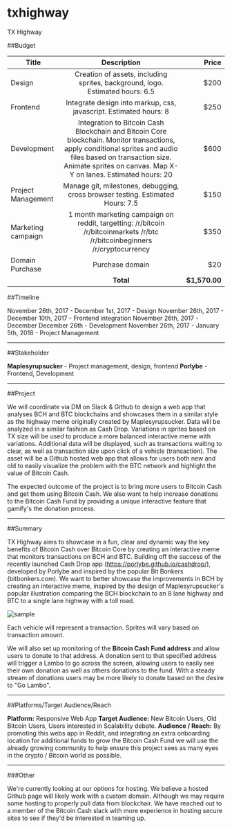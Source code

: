 # txhighway
TX Highway

##Budget

| Title         | Description           | Price  |
| ------------- |:-------------:| -----:|
| Design      | Creation of assets, including sprites, background, logo. Estimated hours: 6.5  | $200 |
| Frontend      | Integrate design into markup, css, javascript. Estimated hours: 8  | $250 |
| Development      | Integration to Bitcoin Cash Blockchain and Bitcoin Core blockchain. Monitor transactions, apply conditional sprites and audio files based on transaction size. Animate sprites on canvas. Map X-Y on lanes. Estimated hours: 20     |   $600 |
| Project Management  | Manage git, milestones, debugging, cross browser testing. Estimated Hours: 7.5     |    $150 |
| Marketing campaign | 1 month marketing campaign on reddit, targetting: /r/bitcoin /r/bitcoinmarkets /r/btc /r/bitcoinbeginners /r/cryptocurrency | $350|
|Domain Purchase | Purchase domain | $20 |
| | **Total** | **$1,570.00**|

##Timeline

November 26th, 2017 - December 1st, 2017 - Design 
November 26th, 2017 - December 10th, 2017 - Frontend integration
November 26th, 2017 - December December 26th - Development
November 26th, 2017 - January 5th, 2018 - Project Management

___

##Stakeholder

**Maplesyrupsucker** - Project management, design, frontend
**Porlybe** - Frontend, Development

___

##Project

We will coordinate via DM on Slack & Github to design a web app that analyses BCH and BTC blockchains and showcases them in a similar style as the highway meme originally created by Maplesyrupsucker. Data will be analyzed in a similar fashion as Cash Drop. Variations in sprites based on TX size will be used to produce a more balanced interactive meme with variations. Additional data will be displayed, such as transactions waiting to clear, as well as transaction size upon click of a vehicle (transaction). The asset will be a Github hosted web app that allows for users both new and old to easily visualize the problem with the BTC network and highlight the value of Bitcoin Cash.  

The expected outcome of the project is to bring more users to Bitcoin Cash and get them using Bitcoin Cash. We also want to help increase donations to the Bitcoin Cash Fund by providing a unique interactive feature that gamify's the donation process.

___

##Summary

TX Highway aims to showcase in a fun, clear and dynamic way the key benefits of Bitcoin Cash over Bitcoin Core by creating an interactive meme that monitors transactions on BCH and BTC. Building off the success of the recently launched Cash Drop app (https://porlybe.github.io/cashdrop/), developed by Porlybe and inspired by the popular Bit Bonkers (bitbonkers.com). We want to better showcase the improvements in BCH by creating an interactive meme, inspired by the design of Maplesyrupsucker's popular illustration comparing the BCH blockchain to an 8 lane highway and BTC to a single lane highway with a toll road. 

![sample](https://puu.sh/ytDPL/5e6d00e149.png "Sample")

Each vehicle will represent a transaction. Sprites will vary based on transaction amount. 

We will also set up monitoring of the **Bitcoin Cash Fund address** and allow users to donate to that address. A donation sent to that specified address will trigger a Lambo to go across the screen, allowing users to easily see their own donation as well as others donations to the fund. With a steady stream of donations users may be more likely to donate based on the desire to "Go Lambo".

___


##Platforms/Target Audience/Reach

**Platform:** Responsive Web App
**Target Audience:** New Bitcoin Users, Old Bitcoin Users, Users interested in Scalability debate.
**Audience / Reach:** By promoting this webs app in Reddit, and integrating an extra onboarding location for additional funds to grow the Bitcoin Cash Fund we will use the already growing community to help ensure this project sees as many eyes in the crypto / Bitcoin world as possible.

___

###Other

We're currently looking at our options for hosting. We believe a hosted Github page will likely work with a custom domain. Although we may require some hosting to properly pull data from blockchair. We have reached out to a member of the Bitcoin Cash slack with more experience in hosting secure sites to see if they'd be interested in teaming up. 
